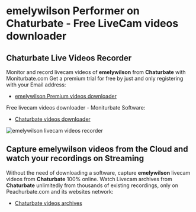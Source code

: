# emelywilson Performer on Chaturbate - Free LiveCam videos downloader

## Chaturbate Live Videos Recorder

Monitor and record livecam videos of **emelywilson** from **Chaturbate** with Moniturbate.com
Get a premium trial for free by just and only registering with your Email address:
* [emelywilson Premium videos downloader](https://moniturbate.com/request-demo-licence-key.html)

Free livecam videos downloader - Moniturbate Software:
* [Chaturbate videos downloader](https://moniturbate.com/moniturbate-download-software.html)

![emelywilson livecam videos recorder](https://peachurnet.com/templates/moniturbate-software.png)


## Capture emelywilson videos from the Cloud and watch your recordings on Streaming

Without the need of downloading a software, capture **emelywilson** livecam videos from **Chaturbate** 100% online.
Watch Livecam archives from **Chaturbate** unlimitedly from thousands of existing recordings, only on Peachurbate.com and its websites network:
* [Chaturbate videos archives](https://peachurnet.com/)